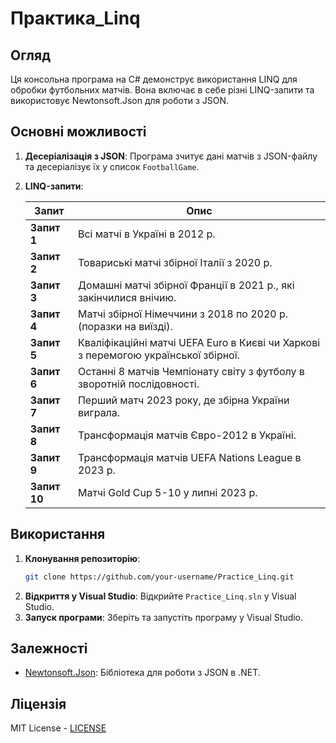 # Практика_Linq

## Огляд

Ця консольна програма на C# демонструє використання LINQ для обробки футбольних матчів. Вона включає в себе різні LINQ-запити та використовує Newtonsoft.Json для роботи з JSON.

## Основні можливості

1. **Десеріалізація з JSON**: Програма зчитує дані матчів з JSON-файлу та десеріалізує їх у список `FootballGame`.

2. **LINQ-запити**:

   | Запит | Опис |
   |-------|------|
   | **Запит 1** | Всі матчі в Україні в 2012 р. |
   | **Запит 2** | Товариські матчі збірної Італії з 2020 р. |
   | **Запит 3** | Домашні матчі збірної Франції в 2021 р., які закінчилися внічию. |
   | **Запит 4** | Матчі збірної Німеччини з 2018 по 2020 р. (поразки на виїзді). |
   | **Запит 5** | Кваліфікаційні матчі UEFA Euro в Києві чи Харкові з перемогою української збірної. |
   | **Запит 6** | Останні 8 матчів Чемпіонату світу з футболу в зворотній послідовності. |
   | **Запит 7** | Перший матч 2023 року, де збірна України виграла. |
   | **Запит 8** | Трансформація матчів Євро-2012 в Україні. |
   | **Запит 9** | Трансформація матчів UEFA Nations League в 2023 р. |
   | **Запит 10** | Матчі Gold Cup 5-10 у липні 2023 р. |

## Використання

1. **Клонування репозиторію**:
   ```bash
   git clone https://github.com/your-username/Practice_Linq.git
   ```
3. **Відкриття у Visual Studio**: Відкрийте `Practice_Linq.sln` у Visual Studio.
4. **Запуск програми**: Зберіть та запустіть програму у Visual Studio.

## Залежності

- [Newtonsoft.Json](https://www.newtonsoft.com/json): Бібліотека для роботи з JSON в .NET.

## Ліцензія

MIT License - [LICENSE](LICENSE)
